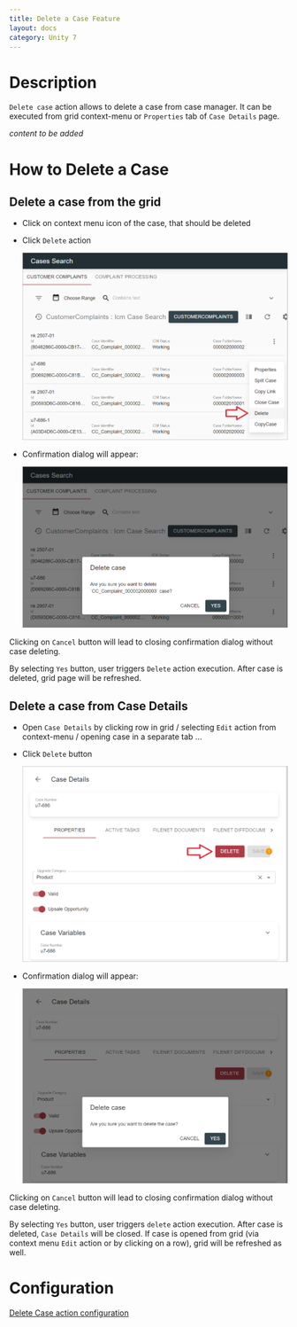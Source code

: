 ```yaml
---
title: Delete a Case Feature
layout: docs
category: Unity 7
---
```

# Description

`Delete case` action allows to delete a case from case manager. It can be executed from grid context-menu or 
`Properties` tab of `Case Details` page. 

*content to be added*

# How to Delete a Case

## Delete a case from the grid

- Click on context menu icon of the case, that should be deleted

- Click `Delete` action

    ![Context-menu](delete-case/images/delete-case-context-menu.png)

- Confirmation dialog will appear:

    ![Confirmation dialog](delete-case/images/delete-case-confirmation-from-grid.png)

Clicking on `Cancel` button will lead to closing confirmation dialog without case deleting.

By selecting `Yes` button, user triggers `Delete` action execution. After case is deleted, grid page will be 
refreshed.

## Delete a case from Case Details

- Open `Case Details` by clicking row in grid / selecting `Edit` action from context-menu / opening case 
in a separate tab ...

- Click `Delete` button

    ![Case Details](delete-case/images/case-details.png)

- Confirmation dialog will appear:

    ![Confirmation dialog](delete-case/images/delete-case-confirmation-from-details.png)

Clicking on `Cancel` button will lead to closing confirmation dialog without case deleting.

By selecting `Yes` button, user triggers `delete` action execution. After case is deleted, `Case Details` 
will be closed. If case is opened from grid (via context menu `Edit` action or by clicking on a row), grid will be 
refreshed as well.

# Configuration

[Delete Case action configuration](../../configuration/actions/delete-case.md)
